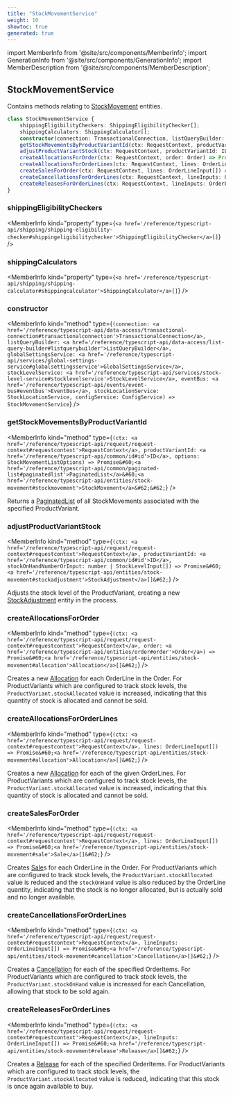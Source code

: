 ```yaml
---
title: "StockMovementService"
weight: 10
showtoc: true
generated: true
---
```

<!-- This file was generated from the Vendure source. Do not modify. Instead, re-run the "docs:build" script -->
import MemberInfo from '@site/src/components/MemberInfo';
import GenerationInfo from '@site/src/components/GenerationInfo';
import MemberDescription from '@site/src/components/MemberDescription';


## StockMovementService

<GenerationInfo sourceFile="packages/core/src/service/services/stock-movement.service.ts" sourceLine="43" packageName="@vendure/core" />

Contains methods relating to <a href='/reference/typescript-api/entities/stock-movement#stockmovement'>StockMovement</a> entities.

```ts title="Signature"
class StockMovementService {
    shippingEligibilityCheckers: ShippingEligibilityChecker[];
    shippingCalculators: ShippingCalculator[];
    constructor(connection: TransactionalConnection, listQueryBuilder: ListQueryBuilder, globalSettingsService: GlobalSettingsService, stockLevelService: StockLevelService, eventBus: EventBus, stockLocationService: StockLocationService, configService: ConfigService)
    getStockMovementsByProductVariantId(ctx: RequestContext, productVariantId: ID, options: StockMovementListOptions) => Promise<PaginatedList<StockMovement>>;
    adjustProductVariantStock(ctx: RequestContext, productVariantId: ID, stockOnHandNumberOrInput: number | StockLevelInput[]) => Promise<StockAdjustment[]>;
    createAllocationsForOrder(ctx: RequestContext, order: Order) => Promise<Allocation[]>;
    createAllocationsForOrderLines(ctx: RequestContext, lines: OrderLineInput[]) => Promise<Allocation[]>;
    createSalesForOrder(ctx: RequestContext, lines: OrderLineInput[]) => Promise<Sale[]>;
    createCancellationsForOrderLines(ctx: RequestContext, lineInputs: OrderLineInput[]) => Promise<Cancellation[]>;
    createReleasesForOrderLines(ctx: RequestContext, lineInputs: OrderLineInput[]) => Promise<Release[]>;
}
```

<div className="members-wrapper">

### shippingEligibilityCheckers

<MemberInfo kind="property" type={`<a href='/reference/typescript-api/shipping/shipping-eligibility-checker#shippingeligibilitychecker'>ShippingEligibilityChecker</a>[]`}   />


### shippingCalculators

<MemberInfo kind="property" type={`<a href='/reference/typescript-api/shipping/shipping-calculator#shippingcalculator'>ShippingCalculator</a>[]`}   />


### constructor

<MemberInfo kind="method" type={`(connection: <a href='/reference/typescript-api/data-access/transactional-connection#transactionalconnection'>TransactionalConnection</a>, listQueryBuilder: <a href='/reference/typescript-api/data-access/list-query-builder#listquerybuilder'>ListQueryBuilder</a>, globalSettingsService: <a href='/reference/typescript-api/services/global-settings-service#globalsettingsservice'>GlobalSettingsService</a>, stockLevelService: <a href='/reference/typescript-api/services/stock-level-service#stocklevelservice'>StockLevelService</a>, eventBus: <a href='/reference/typescript-api/events/event-bus#eventbus'>EventBus</a>, stockLocationService: StockLocationService, configService: ConfigService) => StockMovementService`}   />


### getStockMovementsByProductVariantId

<MemberInfo kind="method" type={`(ctx: <a href='/reference/typescript-api/request/request-context#requestcontext'>RequestContext</a>, productVariantId: <a href='/reference/typescript-api/common/id#id'>ID</a>, options: StockMovementListOptions) => Promise&#60;<a href='/reference/typescript-api/common/paginated-list#paginatedlist'>PaginatedList</a>&#60;<a href='/reference/typescript-api/entities/stock-movement#stockmovement'>StockMovement</a>&#62;&#62;`}   />

Returns a <a href='/reference/typescript-api/common/paginated-list#paginatedlist'>PaginatedList</a> of all StockMovements associated with the specified ProductVariant.
### adjustProductVariantStock

<MemberInfo kind="method" type={`(ctx: <a href='/reference/typescript-api/request/request-context#requestcontext'>RequestContext</a>, productVariantId: <a href='/reference/typescript-api/common/id#id'>ID</a>, stockOnHandNumberOrInput: number | StockLevelInput[]) => Promise&#60;<a href='/reference/typescript-api/entities/stock-movement#stockadjustment'>StockAdjustment</a>[]&#62;`}   />

Adjusts the stock level of the ProductVariant, creating a new <a href='/reference/typescript-api/entities/stock-movement#stockadjustment'>StockAdjustment</a> entity
in the process.
### createAllocationsForOrder

<MemberInfo kind="method" type={`(ctx: <a href='/reference/typescript-api/request/request-context#requestcontext'>RequestContext</a>, order: <a href='/reference/typescript-api/entities/order#order'>Order</a>) => Promise&#60;<a href='/reference/typescript-api/entities/stock-movement#allocation'>Allocation</a>[]&#62;`}   />

Creates a new <a href='/reference/typescript-api/entities/stock-movement#allocation'>Allocation</a> for each OrderLine in the Order. For ProductVariants
which are configured to track stock levels, the `ProductVariant.stockAllocated` value is
increased, indicating that this quantity of stock is allocated and cannot be sold.
### createAllocationsForOrderLines

<MemberInfo kind="method" type={`(ctx: <a href='/reference/typescript-api/request/request-context#requestcontext'>RequestContext</a>, lines: OrderLineInput[]) => Promise&#60;<a href='/reference/typescript-api/entities/stock-movement#allocation'>Allocation</a>[]&#62;`}   />

Creates a new <a href='/reference/typescript-api/entities/stock-movement#allocation'>Allocation</a> for each of the given OrderLines. For ProductVariants
which are configured to track stock levels, the `ProductVariant.stockAllocated` value is
increased, indicating that this quantity of stock is allocated and cannot be sold.
### createSalesForOrder

<MemberInfo kind="method" type={`(ctx: <a href='/reference/typescript-api/request/request-context#requestcontext'>RequestContext</a>, lines: OrderLineInput[]) => Promise&#60;<a href='/reference/typescript-api/entities/stock-movement#sale'>Sale</a>[]&#62;`}   />

Creates <a href='/reference/typescript-api/entities/stock-movement#sale'>Sale</a>s for each OrderLine in the Order. For ProductVariants
which are configured to track stock levels, the `ProductVariant.stockAllocated` value is
reduced and the `stockOnHand` value is also reduced by the OrderLine quantity, indicating
that the stock is no longer allocated, but is actually sold and no longer available.
### createCancellationsForOrderLines

<MemberInfo kind="method" type={`(ctx: <a href='/reference/typescript-api/request/request-context#requestcontext'>RequestContext</a>, lineInputs: OrderLineInput[]) => Promise&#60;<a href='/reference/typescript-api/entities/stock-movement#cancellation'>Cancellation</a>[]&#62;`}   />

Creates a <a href='/reference/typescript-api/entities/stock-movement#cancellation'>Cancellation</a> for each of the specified OrderItems. For ProductVariants
which are configured to track stock levels, the `ProductVariant.stockOnHand` value is
increased for each Cancellation, allowing that stock to be sold again.
### createReleasesForOrderLines

<MemberInfo kind="method" type={`(ctx: <a href='/reference/typescript-api/request/request-context#requestcontext'>RequestContext</a>, lineInputs: OrderLineInput[]) => Promise&#60;<a href='/reference/typescript-api/entities/stock-movement#release'>Release</a>[]&#62;`}   />

Creates a <a href='/reference/typescript-api/entities/stock-movement#release'>Release</a> for each of the specified OrderItems. For ProductVariants
which are configured to track stock levels, the `ProductVariant.stockAllocated` value is
reduced, indicating that this stock is once again available to buy.


</div>
